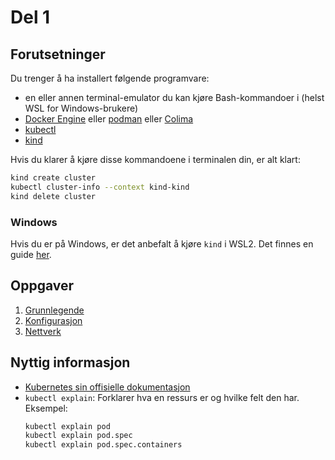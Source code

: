 # Del 1

## Forutsetninger

Du trenger å ha installert følgende programvare:

- en eller annen terminal-emulator du kan kjøre Bash-kommandoer i (helst WSL for Windows-brukere)
- [Docker Engine](https://docs.docker.com/get-docker) eller [podman](https://podman.io/docs/installation) eller [Colima](https://github.com/abiosoft/colima/blob/main/docs/INSTALL.md)
- [kubectl](https://kubernetes.io/docs/tasks/tools)
- [kind](https://kind.sigs.k8s.io/docs/user/quick-start)

Hvis du klarer å kjøre disse kommandoene i terminalen din, er alt klart:

```bash
kind create cluster
kubectl cluster-info --context kind-kind
kind delete cluster
```

### Windows

Hvis du er på Windows, er det anbefalt å kjøre `kind` i WSL2.
Det finnes en guide [her](https://kind.sigs.k8s.io/docs/user/using-wsl2).

## Oppgaver

1. [Grunnlegende](basics.md)
2. [Konfigurasjon](config.md)
3. [Nettverk](networking.md)

## Nyttig informasjon

- [Kubernetes sin offisielle dokumentasjon](https://kubernetes.io/docs/home)
- `kubectl explain`: Forklarer hva en ressurs er og hvilke felt den har. Eksempel:
  ```bash
  kubectl explain pod
  kubectl explain pod.spec
  kubectl explain pod.spec.containers
  ```
